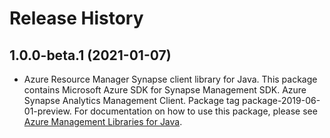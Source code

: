 # Release History

## 1.0.0-beta.1 (2021-01-07)

- Azure Resource Manager Synapse client library for Java. This package contains Microsoft Azure SDK for Synapse Management SDK. Azure Synapse Analytics Management Client. Package tag package-2019-06-01-preview. For documentation on how to use this package, please see [Azure Management Libraries for Java](https://aka.ms/azsdk/java/mgmt).